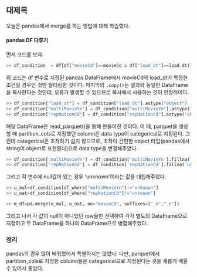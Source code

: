 ## 대제목

오늘은 pandas에서 merge를 하는 방법에 대해 학습했다. 


#### pandas DF 다루기

먼저 코드를 보자.

```python
>> df_condition  = df[df["movieCd"]==movieCd & df["load_dt"]==load_dt)].copy() 
```

위 코드는 df 변수로 지정된 pandas DataFrame에서 movieCd와 load_dt가 특정한 조건일 경우인 것만 필터링한 것이다. 마지막의 `.copy()`는 결과와 동일한 DataFrame을 복사한다는 것인데, 오류가 발생할 수 있으므로 복사해서 사용하는 것이 안정적이다. 

```python
>> df_condition["load_dt"] = df_condition["load_dt"].astype("object")
>> df_condition["multiMovieYn"] = df_condition["multiMovieYn"].astype("object")
>> df_condition["repNationCd"] = df_condition["repNationCd"].astype("object")
```

해당 DataFrame은 read_parquet()을 통해 만들어진 것이다. 이 때, parquet을 생성할 때 partition_cols로 지정했던 column은 data type이 categorical로 지정된다. 그런데 categorical은 조작하기 쉽지 않으므로, 조작이 간편한 object 타입(pandas에서 string이 object로 표현된다)으로 data type을 변경해주었다. 

```python
>> df_condition['multiMovieYn'] = df_condition['multiMovieYn'].fillna('unknown')
>> df_condition['repNationCd'] = df_condition['repNationCd'].fillna('unknown')
``` 
그리고 각 변수에 null값이 있는 경우 'unknown'이라는 값을 대입해주었다.

```python
>> u_mul=df_condition[df_where["multiMovieYn"]!="unknown"]
>> u_nat=df_condition[df_where["repNationCd"]!="unknown"]

>> m_df=pd.merge(u_mul, u_nat, on="movieCd", suffixes=["_m","_n"])
```
그리고 나서 각 값이 null이 아니었던 row들만 선택하여 각각 별도의 DataFrame으로 지정하고 두 DataFrame을 하나의 DataFrame으로 병합해주었다.

### 정리

pandas의 경우 많이 배워왔어서 특별하지는 않았다. 다만, parquet에서 partition_cols로 지정한 column들은 categorical으로 지정된다는 것을 새롭게 배울 수 있어서 좋았다.
